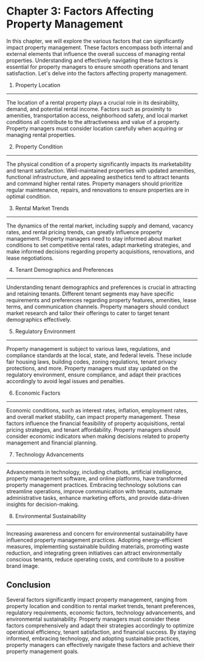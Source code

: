 Chapter 3: Factors Affecting Property Management
================================================

In this chapter, we will explore the various factors that can significantly impact property management. These factors encompass both internal and external elements that influence the overall success of managing rental properties. Understanding and effectively navigating these factors is essential for property managers to ensure smooth operations and tenant satisfaction. Let's delve into the factors affecting property management.

1. Property Location
--------------------

The location of a rental property plays a crucial role in its desirability, demand, and potential rental income. Factors such as proximity to amenities, transportation access, neighborhood safety, and local market conditions all contribute to the attractiveness and value of a property. Property managers must consider location carefully when acquiring or managing rental properties.

2. Property Condition
---------------------

The physical condition of a property significantly impacts its marketability and tenant satisfaction. Well-maintained properties with updated amenities, functional infrastructure, and appealing aesthetics tend to attract tenants and command higher rental rates. Property managers should prioritize regular maintenance, repairs, and renovations to ensure properties are in optimal condition.

3. Rental Market Trends
-----------------------

The dynamics of the rental market, including supply and demand, vacancy rates, and rental pricing trends, can greatly influence property management. Property managers need to stay informed about market conditions to set competitive rental rates, adapt marketing strategies, and make informed decisions regarding property acquisitions, renovations, and lease negotiations.

4. Tenant Demographics and Preferences
--------------------------------------

Understanding tenant demographics and preferences is crucial in attracting and retaining tenants. Different tenant segments may have specific requirements and preferences regarding property features, amenities, lease terms, and communication channels. Property managers should conduct market research and tailor their offerings to cater to target tenant demographics effectively.

5. Regulatory Environment
-------------------------

Property management is subject to various laws, regulations, and compliance standards at the local, state, and federal levels. These include fair housing laws, building codes, zoning regulations, tenant privacy protections, and more. Property managers must stay updated on the regulatory environment, ensure compliance, and adapt their practices accordingly to avoid legal issues and penalties.

6. Economic Factors
-------------------

Economic conditions, such as interest rates, inflation, employment rates, and overall market stability, can impact property management. These factors influence the financial feasibility of property acquisitions, rental pricing strategies, and tenant affordability. Property managers should consider economic indicators when making decisions related to property management and financial planning.

7. Technology Advancements
--------------------------

Advancements in technology, including chatbots, artificial intelligence, property management software, and online platforms, have transformed property management practices. Embracing technology solutions can streamline operations, improve communication with tenants, automate administrative tasks, enhance marketing efforts, and provide data-driven insights for decision-making.

8. Environmental Sustainability
-------------------------------

Increasing awareness and concern for environmental sustainability have influenced property management practices. Adopting energy-efficient measures, implementing sustainable building materials, promoting waste reduction, and integrating green initiatives can attract environmentally conscious tenants, reduce operating costs, and contribute to a positive brand image.

Conclusion
----------

Several factors significantly impact property management, ranging from property location and condition to rental market trends, tenant preferences, regulatory requirements, economic factors, technology advancements, and environmental sustainability. Property managers must consider these factors comprehensively and adapt their strategies accordingly to optimize operational efficiency, tenant satisfaction, and financial success. By staying informed, embracing technology, and adopting sustainable practices, property managers can effectively navigate these factors and achieve their property management goals.
